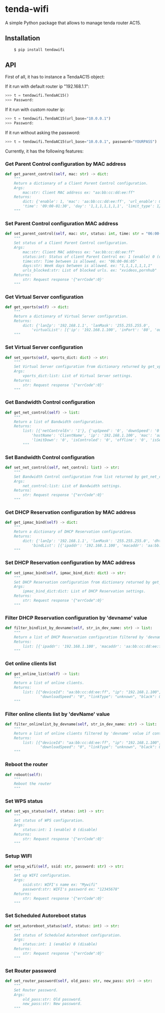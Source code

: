 # tenda-wifi

A simple Python package that allows to manage tenda router AC15.

## Installation

```bash
    $ pip install tendawifi
```

## API

First of all, it has to instance a TendaAC15 object:

If it run with default router ip "192.168.1.1":

```python
>>> t = tendawifi.TendaAC15()
>>> Password:
```

If it run with custom router ip:

```python
>>> t = tendawifi.TendaAC15(url_base="10.0.0.1")
>>> Password:
```

If it run without asking the password:

```python
>>> t = tendawifi.TendaAC15(url_base="10.0.0.1", password="YOURPASS")
```

Currently, it has the following features:

### Get Parent Control configuration by MAC address

```python
def get_parent_control(self, mac: str) -> dict:
    """
    Return a dictionary of a Client Parent Control configuration.
    Args:
        mac:str: Client MAC address ex: "aa:bb:cc:dd:ee:ff"
    Returns:
        dict: {'enable': 1, 'mac': 'aa:bb:cc:dd:ee:ff', 'url_enable': 0, 'urls': '',
        'time': '09:00-01:30', 'day': '1,1,1,1,1,1,1', 'limit_type': 1}
    """
```

### Set Parent Control configuration MAC address

```python
def set_parent_control(self, mac: str, status: int, time: str = "06:00-06:05", days: str = "1,1,1,1,1,1,1", urls_blocked: str = "") -> str:
    """
    Set status of a Client Parent Control configuration.
    Args:
        mac:str: Client MAC address ex: "aa:bb:cc:dd:ee:ff"
        status:int: Status of client Parent Control ex: 1 (enable) 0 (disable) 
        time:str: Time between is allowed. ex: "06:00-06:05"
        days:str: Week days between is allowed. ex: "1,1,1,1,1,1,1"
        urls_blocked:str: List of blocked urls. ex: "xvideos,pornhub"
    Returns:
        str: Request response '{"errCode":0}'
    """
```

### Get Virtual Server configuration

```python
def get_vports(self) -> dict:
    """
    Return a dictionary of Virtual Server configuration.
    Returns:
        dict: {'lanIp': '192.168.1.1', 'lanMask': '255.255.255.0',
            'virtualList': [{'ip': '192.168.1.100', 'inPort': '80', 'outPort': '80', 'protocol': '0'}, ...]}
    """
```

### Set Virtual Server configuration

```python
def set_vports(self, vports_dict: dict) -> str:
    """
    Set Virtual Server configuration from dictionary returned by get_vports() method.
    Args:
        vports_dict:list: List of Virtual Server settings.
    Returns:
        str: Request response '{"errCode":0}'
    """
```

### Get Bandwidth Control configuration

```python
def get_net_control(self) -> list:
    """
    Return a list of Bandwidth configuration.
    Returns:
        list: [{'netControlEn': '1'}, {'upSpeed': '0', 'downSpeed': '0', 'devType': 'unknown',
            'hostName': 'ClientName', 'ip': '192.168.1.100', 'mac': 'aa:bb:cc:dd:ee:ff', 'limitUp': '0',
            'limitDown': '0', 'isControled': '0', 'offline': '0', 'isSet': '0'}, ...]
        """
```

### Set Bandwidth Control configuration

```python
def set_net_control(self, net_control: list) -> str:
    """
    Set Bandwidth Control configuration from list returned by get_net_control() method.
    Args:
        net_control:list: List of Bandwidth settings.
    Returns:
        str: Request response '{"errCode":0}'
    """
```

### Get DHCP Reservation configuration by MAC address

```python
def get_ipmac_bind(self) -> dict:
    """
    Return a dictionary of DHCP Reservation configuration.
    Returns:
        dict: {'lanIp': '192.168.1.1', 'lanMask': '255.255.255.0', 'dhttpIP': '172.27.175.218', 'dhcpClientList': [],
            'bindList': [{'ipaddr': '192.168.1.100', 'macaddr': 'aa:bb:cc:dd:ee:ff', 'devname': 'ClientName', 'status': '1'}, ...]}
    """
```

### Set DHCP Reservation configuration by MAC address

```python
def set_ipmac_bind(self, ipmac_bind_dict: dict) -> str:
    """
    Set DHCP Reservation configuration from dictionary returned by get_ipmac_bind() method.
    Args:
        ipmac_bind_dict:dict: List of DHCP Reservation settings.
    Returns:
        str: Request response '{"errCode":0}'
    """
```

### Filter DHCP Reservation configuration by 'devname' value

```python
def filter_bindlist_by_devname(self, str_in_dev_name: str) -> list:
    """
    Return a list of DHCP Reservation configuration filtered by 'devname' value if contains the str_in_dev_name param.
    Returns:
        list: [{'ipaddr': '192.168.1.100', 'macaddr': 'aa:bb:cc:dd:ee:ff', 'devname': 'ClientName', 'status': '1'}, ...]}
    """
```

### Get online clients list

```python
def get_online_list(self) -> list:
    """
    Return a list of online clients.
    Returns:
        list: [{"deviceId": "aa:bb:cc:dd:ee:ff", "ip": "192.168.1.100", "devName": "ClientName", "line": "2", "uploadSpeed": "0",
                "downloadSpeed": "0", "linkType": "unknown", "black": 0, "isGuestClient": "false" }, ...]}
    """
```

### Filter online clients list by 'devName' value

```python
def filter_onlinelist_by_devname(self, str_in_dev_name: str) -> list:
    """
    Return a list of online clients filtered by 'devname' value if contains the str_in_dev_name param.
    Returns:
        list: [{"deviceId": "aa:bb:cc:dd:ee:ff", "ip": "192.168.1.100", "devName": "ClientName", "line": "2", "uploadSpeed": "0",
                "downloadSpeed": "0", "linkType": "unknown", "black": 0, "isGuestClient": "false" }, ...]}
    """
```

### Reboot the router

```python
def reboot(self):
    """
    Reboot the router
    """
```

### Set WPS status

```python
def set_wps_status(self, status: int) -> str:
    """
    Set status of WPS configuration.
    Args:
        status:int: 1 (enable) 0 (disable)
    Returns:
        str: Request response '{"errCode":0}'
    """
```

### Setup WIFI

```python
def setup_wifi(self, ssid: str, password: str) -> str:
    """
    Set up WIFI configuration.
    Args:
        ssid:str: WIFI's name ex: "Mywifi"
        password:str: WIFI's password ex: "12345678"
    Returns:
        str: Request response '{"errCode":0}'
    """
```

### Set Scheduled Autoreboot status 

```python
def set_autoreboot_status(self, status: int) -> str:
    """
    Set status of Scheduled Autoreboot configuration.
    Args:
        status:int: 1 (enable) 0 (disable)
    Returns:
        str: Request response '{"errCode":0}'
    """
```

### Set Router password 

```python
def set_router_password(self, old_pass: str, new_pass: str) -> str:
    """
    Set Router password.
    Args:
        old_pass:str: Old password.
        new_pass:str: New password.
    """
```